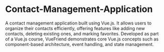 # Contact-Management-Application


A contact management application built using Vue.js. It allows users to organize their contacts efficiently, offering features like adding new contacts, deleting existing ones, and marking favorites. Developed as part of a Vue.js course, VueFriend demonstrates core Vue.js concepts such as component-based architecture, event handling, and state management.
